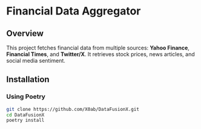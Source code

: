 # Financial Data Aggregator

## Overview
This project fetches financial data from multiple sources: **Yahoo Finance**, **Financial Times**, and **Twitter/X**. It retrieves stock prices, news articles, and social media sentiment.

## Installation

### Using Poetry
```sh
git clone https://github.com/X0ab/DataFusionX.git
cd DataFusionX
poetry install
